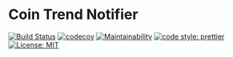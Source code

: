 # Coin Trend Notifier

[![Build Status](https://travis-ci.org/yardenshoham/coin-trend-notifier.svg?branch=master)](https://travis-ci.org/yardenshoham/coin-trend-notifier)
[![codecov](https://codecov.io/gh/yardenshoham/coin-trend-notifier/branch/master/graph/badge.svg)](https://codecov.io/gh/yardenshoham/coin-trend-notifier)
[![Maintainability](https://api.codeclimate.com/v1/badges/58ac5ef833d68f074bc2/maintainability)](https://codeclimate.com/github/yardenshoham/coin-trend-notifier/maintainability)
[![code style: prettier](https://img.shields.io/badge/code_style-prettier-ff69b4.svg)](https://github.com/prettier/prettier)
[![License: MIT](https://img.shields.io/badge/License-MIT-yellow.svg)](https://opensource.org/licenses/MIT)
